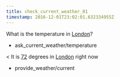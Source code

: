 ```yaml
---
title: check_current_weather_01
timestamp: 2016-12-01T23:02:01.632334955Z
---
```


What is the temperature in [London](city)?
* ask_current_weather/temperature

< It is [72](temperature) degrees in [London](city) right now
* provide_weather/current
